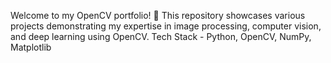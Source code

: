 Welcome to my OpenCV portfolio! 🚀 This repository showcases various projects demonstrating my expertise in image processing, computer vision, and deep learning using OpenCV.
Tech Stack - Python, OpenCV, NumPy, Matplotlib

